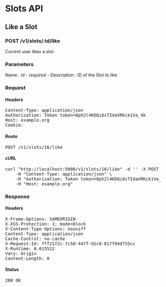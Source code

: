# Slots API

## Like a Slot

### POST /v1/slots/:id/like

Current user likes a slot.

### Parameters

Name : id *- required -*
Description : ID of the Slot to like

### Request

#### Headers

<pre>Content-Type: application/json
Authorization: Token token=8ph2l4KDQi8sTIdaVRKck1Va_4k
Host: example.org
Cookie: </pre>

#### Route

<pre>POST /v1/slots/16/like</pre>

#### cURL

<pre class="request">curl &quot;http://localhost:5000/v1/slots/16/like&quot; -d &#39;&#39; -X POST \
	-H &quot;Content-Type: application/json&quot; \
	-H &quot;Authorization: Token token=8ph2l4KDQi8sTIdaVRKck1Va_4k&quot; \
	-H &quot;Host: example.org&quot;</pre>

### Response

#### Headers

<pre>X-Frame-Options: SAMEORIGIN
X-XSS-Protection: 1; mode=block
X-Content-Type-Options: nosniff
Content-Type: application/json
Cache-Control: no-cache
X-Request-Id: fff21f2c-7c50-447f-92c0-817f94d755cc
X-Runtime: 0.015522
Vary: Origin
Content-Length: 0</pre>

#### Status

<pre>200 OK</pre>

